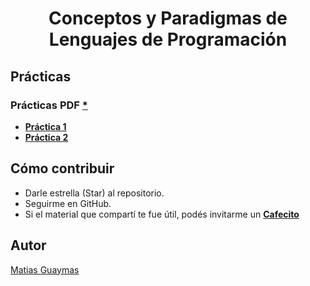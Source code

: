 <h1 align="center"> Conceptos y Paradigmas de Lenguajes de Programación </h1>

## Prácticas 
### Prácticas PDF [*](https://github.com/MatiasGuaymas/CPLP/tree/main/Practicas%20PDF)
* [**Práctica 1**](https://github.com/MatiasGuaymas/CPLP/blob/main/Resoluciones/Practica%201%20-%20Resolucion.pdf)
* [**Práctica 2**](https://github.com/MatiasGuaymas/CPLP/blob/main/Resoluciones/Practica%202%20-%20Sin%20terminar.pdf)

## Cómo contribuir
* Darle estrella (Star) al repositorio.
* Seguirme en GitHub.
* Si el material que compartí te fue útil, podés invitarme un **[Cafecito](https://cafecito.app/matiasguaymas)**

## Autor 

[Matias Guaymas](https://www.linkedin.com/in/matiasguaymas/)
